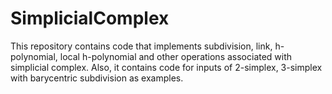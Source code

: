 # SimplicialComplex
This repository contains code that implements subdivision, link, h-polynomial, local h-polynomial and other operations associated with simplicial complex. Also, it contains code for inputs of 2-simplex, 3-simplex with barycentric subdivision as examples.
